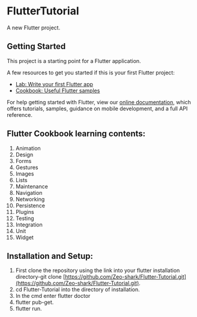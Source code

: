 # FlutterTutorial

A new Flutter project.

## Getting Started

This project is a starting point for a Flutter application.

A few resources to get you started if this is your first Flutter project:

- [Lab: Write your first Flutter app](https://flutter.dev/docs/get-started/codelab)
- [Cookbook: Useful Flutter samples](https://flutter.dev/docs/cookbook)

For help getting started with Flutter, view our
[online documentation](https://flutter.dev/docs), which offers tutorials,
samples, guidance on mobile development, and a full API reference.

## Flutter Cookbook learning contents:
1. Animation
2. Design
3. Forms
4. Gestures
5. Images
6. Lists
7. Maintenance
8. Navigation
9. Networking
10. Persistence
11. Plugins
12. Testing
13. Integration
14. Unit
15. Widget

## Installation and Setup:
1. First clone the repository using the link into your flutter installation directory-git clone [https://github.com/Zeo-shark/Flutter-Tutorial.git](https://github.com/Zeo-shark/Flutter-Tutorial.git).
2. cd Flutter-Tutorial into the directory of installation.
3. In the cmd enter flutter doctor
4. flutter pub-get.
5. flutter run.
